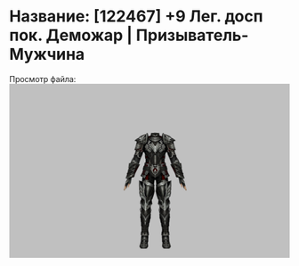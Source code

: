 # Название: [122467] +9 Лег. досп пок. Деможар | Призыватель-Мужчина

Просмотр файла:
![p080034.png](p080034.png)